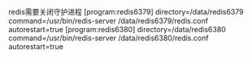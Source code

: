 redis需要关闭守护进程
[program:redis6379]
directory=/data/redis6379
command=/usr/bin/redis-server /data/redis6379/redis.conf
autorestart=true
[program:redis6380]
directory=/data/redis6380
command=/usr/bin/redis-server /data/redis6380/redis.conf
autorestart=true